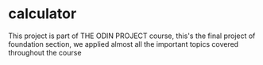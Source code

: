 # calculator

This project is part of THE ODIN PROJECT course, this's the final project of foundation section, we applied almost all the important topics covered throughout the course